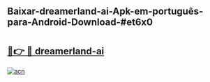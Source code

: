 ## Baixar-dreamerland-ai-Apk-em-português​-para-Android-Download-#et6x0

# <h2><a href="https://ainizakaria.my?title=dreamerland-ai&ref=20M">🔗👉 🔴 dreamerland-ai</a></h2>

[![acn](https://github.com/user-attachments/assets/0f9c940e-d8b0-45ae-aac7-cd30a18b3e1c)](https://ainizakaria.my?title=dreamerland-ai&ref=20M)

